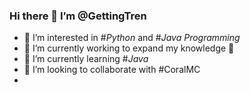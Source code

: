 ### Hi there 👋 I’m @GettingTren
- 👀 I’m interested in #*Python* and #*Java Programming*
- 🔭 I’m currently working to expand my knowledge 📖 
- 🌱 I’m currently learning #*Java*
- 👯 I’m looking to collaborate with #CoralMC
- 
